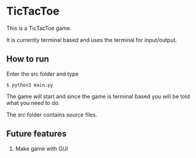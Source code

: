 # TicTacToe

This is a TicTacToe game.

It is currently terminal based and uses the terminal for input/output.

## How to run

Enter the src folder and type

```
$ python3 main.py
```

The game will start and since the game is terminal based you will be told what you need to do.

The *src* folder contains source files.

## Future features

1. Make game with GUI
